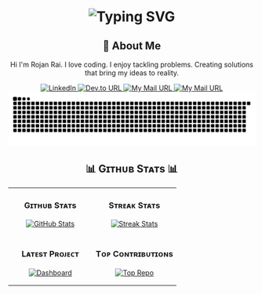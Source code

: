 <div align="center">
    <h1>
        <img src="https://readme-typing-svg.herokuapp.com?font=Jetbrains+mono&size=40&duration=2600&color=33FF33&center=true&vCenter=true&width=435&lines=Hey+There👋..;+..I'm+Rojan+Rai;This+is..;..my+Github..;" alt="Typing SVG"/>
    </h1>
</div>

<div align="center">
    <h2>🚀 About Me</h2>
    <p>Hi I'm Rojan Rai. I love coding. I enjoy tackling problems. Creating solutions that bring my ideas to reality.</p>
</div>

<div align="center">
    <!-- Replace href with your links -->
    <a href="https://linkedin.com/in/rojan-rai-665934277" target="_blank">
        <img src="https://img.shields.io/badge/LinkedIn-0077B5?style=for-the-badge&logo=linkedin&logoColor=white" alt="LinkedIn"/>
    </a>
     <a href="https://dev.to/rojansr" target="_blank">
        <img alt="Dev.to URL" src="https://img.shields.io/badge/dev.to-0A0A0A?style=for-the-badge&logo=dev.to&logoColor=white">
    </a>
    <a href="mailto:rairojan1116@gmail.com" target="_blank">
        <img alt="My Mail URL" src="https://img.shields.io/badge/Gmail-D14836?style=for-the-badge&logo=gmail&logoColor=white">
    </a>
    <a href="https://monkeytype.com/profile/GoogolPlexian42" target="_blank">
        <img alt="My Mail URL" src="https://img.shields.io/badge/Monkey_Type-GoogolPlexian42-%23e2b714">
    </a>
</div>

<div align="center">
    <img src="https://raw.githubusercontent.com/RojanSr/RojanSr/output/github-contribution-grid-snake.svg" alt="GitHub Contribution Grid Snake Animation"/>
</div>


<!--Github stats Table--> 
<h2 align="center">📊 Gɪᴛʜᴜʙ Sᴛᴀᴛs 📊</h2>

<table width="100%">
  <tr>
    <td width="50%">
      <h3 align="center"><strong>Gɪᴛʜᴜʙ Sᴛᴀᴛs</strong></h3>
      <p align="center">
        <a href="https://github.com/RojanSr">
          <img align="center" src="https://github-readme-stats.vercel.app/api?username=RojanSr&count_private=true&show_icons=true&theme=nightowl" alt="GitHub Stats" />
        </a>
      </p>
    </td>
    <td width="50%">
      <h3 align="center"><strong>Sᴛʀᴇᴀᴋ Sᴛᴀᴛs</strong></h3>
      <p align="center">
        <a href="https://github.com/RojanSr">
          <img align="center" src="https://streak-stats.demolab.com?user=RojanSr&theme=nightowl" alt="Streak Stats" />
        </a>
      </p>
    </td>
  </tr>
  <tr>
    <td width="50%">
      <h3 align="center"><strong>Lᴀᴛᴇsᴛ Pʀᴏᴊᴇᴄᴛ</strong></h3>
      <p align="center">
        <a href="https://64edc99ea71615006d0ba03b--clinquant-rugelach-594abd.netlify.app/">
          <img align="center" width="470" src="https://github-readme-stats.vercel.app/api/pin/?username=RojanSr&repo=Dashboard&theme=nightowl&show_owner=true" alt="Dashboard" />
        </a>
      </p>
    </td>
    <td width="50%">
      <h3 align="center"><strong>Tᴏᴘ Cᴏɴᴛʀɪʙᴜᴛɪᴏɴs</strong></h3>
      <p align="center">
        <a href="https://github.com/RojanSr">
          <img align="center" src="https://github-contributor-stats.vercel.app/api?username=RojanSr&limit=3&theme=nightowl&show_owner=true&combine_all_yearly_contributions=true" alt="Top Repo" />
        </a>
      </p>
    </td>
  </tr>
</table>
<br />

